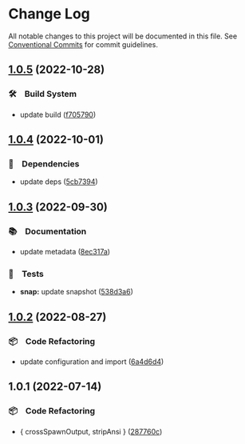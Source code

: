 # Change Log

All notable changes to this project will be documented in this file.
See [Conventional Commits](https://conventionalcommits.org) for commit guidelines.

## [1.0.5](https://github.com/bluelovers/ws-git-lazy/compare/@lazy-spawn/strip-ansi@1.0.4...@lazy-spawn/strip-ansi@1.0.5) (2022-10-28)



### 🛠　Build System

* update build ([f705790](https://github.com/bluelovers/ws-git-lazy/commit/f705790ea4a4a6c69a4c957b41ee2b1f42cc026c))



## [1.0.4](https://github.com/bluelovers/ws-git-lazy/compare/@lazy-spawn/strip-ansi@1.0.3...@lazy-spawn/strip-ansi@1.0.4) (2022-10-01)



### 📌　Dependencies

* update deps ([5cb7394](https://github.com/bluelovers/ws-git-lazy/commit/5cb739437c77472bd6bc434ce55f845f4214f738))



## [1.0.3](https://github.com/bluelovers/ws-git-lazy/compare/@lazy-spawn/strip-ansi@1.0.2...@lazy-spawn/strip-ansi@1.0.3) (2022-09-30)



### 📚　Documentation

* update metadata ([8ec317a](https://github.com/bluelovers/ws-git-lazy/commit/8ec317aa3c7980d250ea96e1d97e3c303b4e3f6e))


### 🚨　Tests

* **snap:** update snapshot ([538d3a6](https://github.com/bluelovers/ws-git-lazy/commit/538d3a6bc579eed34931a48abe6bcfeae2269f1a))



## [1.0.2](https://github.com/bluelovers/ws-git-lazy/compare/@lazy-spawn/strip-ansi@1.0.1...@lazy-spawn/strip-ansi@1.0.2) (2022-08-27)



### 📦　Code Refactoring

* update configuration and import ([6a4d6d4](https://github.com/bluelovers/ws-git-lazy/commit/6a4d6d418dcf351e88a44dcb252269781820309a))



## 1.0.1 (2022-07-14)


### 📦　Code Refactoring

* { crossSpawnOutput, stripAnsi } ([287760c](https://github.com/bluelovers/ws-git-lazy/commit/287760c0cc6a540a6d7e2d561afeb9ba5d737d8f))
